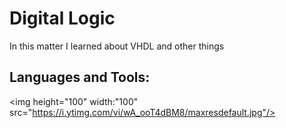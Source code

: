 # Digital Logic 

In this matter I learned about VHDL and other things

## Languages and Tools:    

<code></code>

<img height="100" width:"100" src="https://i.ytimg.com/vi/wA_ooT4dBM8/maxresdefault.jpg"/>

